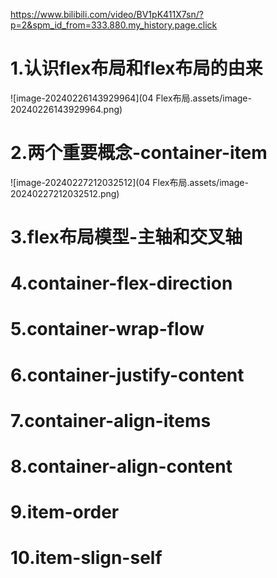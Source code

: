 https://www.bilibili.com/video/BV1pK411X7sn/?p=2&spm_id_from=333.880.my_history.page.click

# 1.认识flex布局和flex布局的由来

![image-20240226143929964](04 Flex布局.assets/image-20240226143929964.png)

# 2.两个重要概念-container-item

![image-20240227212032512](04 Flex布局.assets/image-20240227212032512.png)

# 3.flex布局模型-主轴和交叉轴

# 4.container-flex-direction

# 5.container-wrap-flow

# 6.container-justify-content

# 7.container-align-items

# 8.container-align-content

# 9.item-order

# 10.item-slign-self

